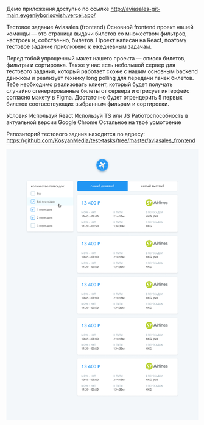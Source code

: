 Демо приложения доступно по ссылке http://aviasales-git-main.evgeniyborisovish.vercel.app/


Тестовое задание Aviasales (frontend)
Основной frontend проект нашей команды — это страница выдачи билетов со множеством фильтров, настроек и, собственно, билетов. Проект написан на React, поэтому тестовое задание приближено к ежедневным задачам.

Перед тобой упрощенный макет нашего проекта — список билетов, фильтры и сортировка. Также у нас есть небольшой сервер для тестового задания, который работает схоже с нашим основным backend движком и реализует технику long polling для передачи пачек билетов. Тебе необходимо реализовать клиент, который будет получать случайно сгенерированные билеты от сервера и отрисует интерфейс согласно макету в Figma. Достаточно будет отрендерить 5 первых билетов соотвествующих выбранным фильрам и сортировки.

Условия
Используй React
Используй TS или JS
Работоспособность в актуальной версии Google Chrome
Остальное на твоё усмотрение

Репозиторий тестового задния находится по адресу: https://github.com/KosyanMedia/test-tasks/tree/master/aviasales_frontend


![Иллюстрация к проекту](https://github.com/EvgeniyBorisovish/-Aviasales/blob/main/ImageApplication.png)



